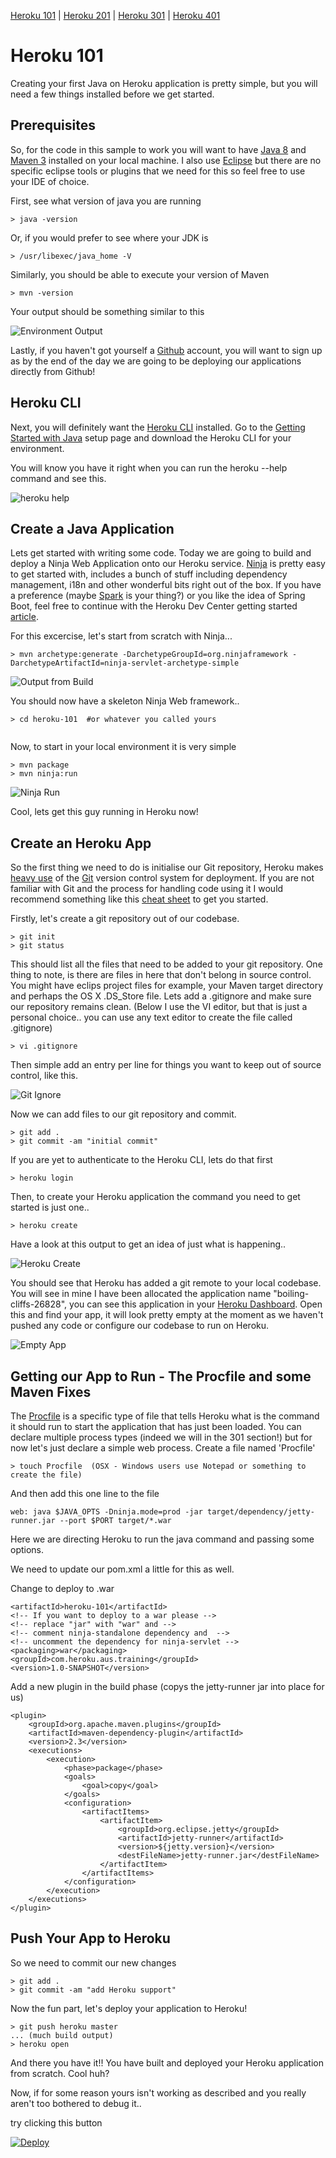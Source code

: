 [Heroku 101](https://github.com/ibigfoot/heroku-101) | [Heroku 201](https://github.com/ibigfoot/heroku-201/tree/java) | [Heroku 301](https://github.com/ibigfoot/heroku-301tree/java) | [Heroku 401](https://github.com/ibigfoot/heroku-401tree/java)

# Heroku 101

Creating your first Java on Heroku application is pretty simple, but you will need a few things installed before we get started.


## Prerequisites 
So, for the code in this sample to work you will want to have [Java 8](http://www.oracle.com/technetwork/java/javase/downloads/index.html) and [Maven 3](https://maven.apache.org/install.html) installed on your local machine. I also use [Eclipse](https://eclipse.org/downloads/eclipse-packages/?show_instructions=TRUE) but there are no specific eclipse tools or plugins that we need for this so feel free to use your IDE of choice. 

First, see what version of java you are running

```
> java -version
```
Or, if you would prefer to see where your JDK is 
```
> /usr/libexec/java_home -V
```

Similarly, you should be able to execute your version of Maven 
```
> mvn -version
```

Your output should be something similar to this

![Environment Output](images/1-environment.png)

Lastly, if you haven't got yourself a [Github](https://github.com) account, you will want to sign up as by the end of the day we are going to be deploying our applications directly from Github!

## Heroku CLI
Next, you will definitely want the [Heroku CLI](https://devcenter.heroku.com/articles/using-the-cli) installed.
Go to the [Getting Started with Java](https://devcenter.heroku.com/articles/getting-started-with-java#set-up) setup page and download the Heroku CLI for your environment. 

You will know you have it right when you can run the heroku --help command and see this.

![heroku help](images/2-herokuHelp.png)

## Create a Java Application
Lets get started with writing some code. Today we are going to build and deploy a Ninja Web Application onto our Heroku service. 
[Ninja](http://www.ninjaframework.org/high_level_overview.html) is pretty easy to get started with, includes a bunch of stuff including dependency management, i18n and other wonderful bits right out of the box. If you have a preference (maybe [Spark](http://sparkjava.com/) is your thing?) or you like the idea of Spring Boot, feel free to continue with the Heroku Dev Center getting started [article](https://devcenter.heroku.com/articles/getting-started-with-java). 

For this excercise, let's start from scratch with Ninja...

```
> mvn archetype:generate -DarchetypeGroupId=org.ninjaframework -DarchetypeArtifactId=ninja-servlet-archetype-simple
```

![Output from Build](images/3-ninjaInit.png)

You should now have a skeleton Ninja Web framework.. 

```
> cd heroku-101  #or whatever you called yours
```
```
```

Now, to start in your local environment it is very simple
```
> mvn package
> mvn ninja:run
```

![Ninja Run](images/4-ninjaRun.png)

Cool, lets get this guy running in Heroku now! 

## Create an Heroku App

So the first thing we need to do is initialise our Git repository, Heroku makes [heavy use](https://devcenter.heroku.com/articles/git) of the [Git](https://git-scm.com/) version control system for deployment. If you are not familiar with Git and the process for handling code using it I would recommend something like this [cheat sheet](https://www.cloudways.com/blog/git-cheat-sheet/) to get you started. 

Firstly, let's create a git repository out of our codebase. 

```
> git init
> git status
```

This should list all the files that need to be added to your git repository. One thing to note, is there are files in here that don't belong in source control. You might have eclips project files for example, your Maven target directory and perhaps the OS X .DS_Store file. Lets add a .gitignore and make sure our repository remains clean. (Below I use the VI editor, but that is just a personal choice.. you can use any text editor to create the file called .gitignore)

```
> vi .gitignore
```

Then simple add an entry per line for things you want to keep out of source control, like this.

![Git Ignore](images/7-gitIgnore.png)

Now we can add files to our git repository and commit. 

```
> git add .
> git commit -am "initial commit"
```

If you are yet to authenticate to the Heroku CLI, lets do that first

```
> heroku login
```

Then, to create your Heroku application the command you need to get started is just one.. 
```
> heroku create 
```

Have a look at this output to get an idea of just what is happening..

![Heroku Create](images/5-herokuCreate.png)

You should see that Heroku has added a git remote to your local codebase. You will see in mine I have been allocated the application name "boiling-cliffs-26828", you can see this application in your [Heroku Dashboard](https://dashboard.heroku.com). Open this and find your app, it will look pretty empty at the moment as we haven't pushed any code or configure our codebase to run on Heroku. 

![Empty App](images/6-emptyApp.png)

## Getting our App to Run - The Procfile and some Maven Fixes

The [Procfile](https://devcenter.heroku.com/articles/procfile) is a specific type of file that tells Heroku what is the command it should run to start the application that has just been loaded. You can declare multiple process types (indeed we will in the 301 section!) but for now let's just declare a simple web process. Create a file named 'Procfile'

```
> touch Procfile  (OSX - Windows users use Notepad or something to create the file)
```

And then add this one line to the file

```
web: java $JAVA_OPTS -Dninja.mode=prod -jar target/dependency/jetty-runner.jar --port $PORT target/*.war
```

Here we are directing Heroku to run the java command and passing some options. 

We need to update our pom.xml a little for this as well.

Change to deploy to .war

```
<artifactId>heroku-101</artifactId>
<!-- If you want to deploy to a war please -->
<!-- replace "jar" with "war" and -->
<!-- comment ninja-standalone dependency and  -->
<!-- uncomment the dependency for ninja-servlet -->
<packaging>war</packaging>
<groupId>com.heroku.aus.training</groupId>
<version>1.0-SNAPSHOT</version>
```

Add a new plugin in the build phase (copys the jetty-runner jar into place for us)

```
<plugin>
	<groupId>org.apache.maven.plugins</groupId>
	<artifactId>maven-dependency-plugin</artifactId>
	<version>2.3</version>
	<executions>
		<execution>
			<phase>package</phase>
			<goals>
				<goal>copy</goal>
			</goals>
			<configuration>
				<artifactItems>
					<artifactItem>
						<groupId>org.eclipse.jetty</groupId>
						<artifactId>jetty-runner</artifactId>
						<version>${jetty.version}</version>
						<destFileName>jetty-runner.jar</destFileName>
					</artifactItem>
				</artifactItems>
			</configuration>
		</execution>
	</executions>
</plugin>	
```

## Push Your App to Heroku

So we need to commit our new changes

```
> git add .
> git commit -am "add Heroku support"
```

Now the fun part, let's deploy your application to Heroku! 

```
> git push heroku master
... (much build output)
> heroku open

```

And there you have it!! You have built and deployed your Heroku application from scratch. Cool huh?

Now, if for some reason yours isn't working as described and you really aren't too bothered to debug it.. 

try clicking this button 

[![Deploy](https://www.herokucdn.com/deploy/button.svg)](https://heroku.com/deploy)


